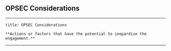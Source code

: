 
## OPSEC Considerations

___
```ad-warning
title: OPSEC Considerations

**Actions or factors that have the potential to jeopardize the engagement.**
```

___

